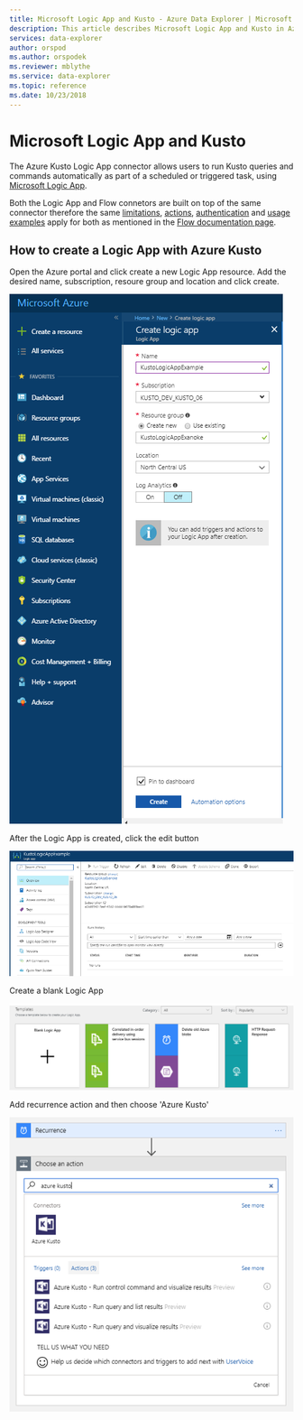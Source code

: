 ```yaml
---
title: Microsoft Logic App and Kusto - Azure Data Explorer | Microsoft Docs
description: This article describes Microsoft Logic App and Kusto in Azure Data Explorer.
services: data-explorer
author: orspod
ms.author: orspodek
ms.reviewer: mblythe
ms.service: data-explorer
ms.topic: reference
ms.date: 10/23/2018
---
```

# Microsoft Logic App and Kusto

The Azure Kusto Logic App connector allows users to run Kusto queries and commands automatically as part of a scheduled or triggered task, using [Microsoft Logic App](https://docs.microsoft.com/en-us/azure/logic-apps/logic-apps-what-are-logic-apps).

Both the Logic App and Flow connetors are built on top of the same connector therefore the same [limitations](./flow.md#limitations), [actions](./flow.md#azure-kusto-flow-actions), [authentication](./flow.md#authentication) and [usage examples](./flow.md#usage-examples) apply for both as mentioned in the [Flow documentation page](./flow.md).


## How to create a Logic App with Azure Kusto

Open the Azure portal and click create a new Logic App resource.
Add the desired name, subscription, resoure group and location and click create.

![alt text](./Images/KustoTools-LogicApp/logicapp-createlogicapp.png "logicapp-createlogicapp")

After the Logic App is created, click the edit button

![alt text](./Images/KustoTools-LogicApp/logicapp-editdesigner.png "logicapp-editdesigner")

Create a blank Logic App

![alt text](./Images/KustoTools-LogicApp/logicapp-blanktemplate.png "logicapp-blanktemplate")

Add recurrence action and then choose 'Azure Kusto'

![alt text](./Images/KustoTools-LogicApp/logicapp-kustoconnector.png "logicapp-kustoconnector")